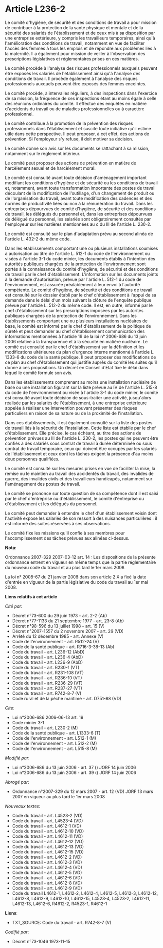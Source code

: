 # Article L236-2

Le comité d'hygiène, de sécurité et des conditions de travail a pour mission de contribuer à la protection de la santé
physique et mentale et de la sécurité des salariés de l'établissement et de ceux mis à sa disposition par une entreprise
extérieure, y compris les travailleurs temporaires, ainsi qu'à l'amélioration des conditions de travail, notamment en vue de
faciliter l'accès des femmes à tous les emplois et de répondre aux problèmes liés à la maternité. Il a également pour mission
de veiller à l'observation des prescriptions législatives et réglementaires prises en ces matières.

Le comité procède à l'analyse des risques professionnels auxquels peuvent être exposés les salariés de l'établissement ainsi
qu'à l'analyse des conditions de travail. Il procède également à l'analyse des risques professionnels auxquels peuvent être
exposés des femmes enceintes. 

Le comité procède, à intervalles réguliers, à des inspections dans l'exercice de sa mission, la fréquence de ces inspections
étant au moins égale à celle des réunions ordinaires du comité. Il effectue des enquêtes en matière d'accidents du travail ou
de maladies professionnelles ou à caractère professionnel.

Le comité contribue à la promotion de la prévention des risques professionnels dans l'établissement et suscite toute
initiative qu'il estime utile dans cette perspective. Il peut proposer, à cet effet, des actions de prévention. Si
l'employeur s'y refuse, il doit motiver sa décision. 

Le comité donne son avis sur les documents se rattachant à sa mission, notamment sur le règlement intérieur.

Le comité peut proposer des actions de prévention en matière de harcèlement sexuel et de harcèlement moral.

Le comité est consulté avant toute décision d'aménagement important modifiant les conditions d'hygiène et de sécurité ou les
conditions de travail et, notamment, avant toute transformation importante des postes de travail découlant de la modification
de l'outillage, d'un changement de produit ou de l'organisation du travail, avant toute modification des cadences et des
normes de productivité liées ou non à la rémunération du travail. Dans les entreprises dépourvues de comité d'hygiène, de
sécurité et des conditions de travail, les délégués du personnel et, dans les entreprises dépourvues de délégué du personnel,
les salariés sont obligatoirement consultés par l'employeur sur les matières mentionnées au c du III de l'article L. 230-2.

Le comité est consulté sur le plan d'adaptation prévu au second alinéa de l'article L. 432-2 du même code.

Dans les établissements comportant une ou plusieurs installations soumises à autorisation au titre de l'article L. 512-1 du
code de l'environnement ou visées à l'article 3-1 du code minier, les documents établis à l'intention des autorités publiques
chargées de la protection de l'environnement sont portés à la connaissance du comité d'hygiène, de sécurité et des conditions
de travail par le chef d'établissement. L'information sur les documents joints à la demande d'autorisation, prévue par
l'article L. 512-1 du code de l'environnement, est assurée préalablement à leur envoi à l'autorité compétente. Le comité
d'hygiène, de sécurité et des conditions de travail est consulté sur le dossier établi par le chef d'établissement à l'appui
de sa demande dans le délai d'un mois suivant la clôture de l'enquête publique prévue par l'article L. 512-2 du même code. Il
est, en outre, informé par le chef d'établissement sur les prescriptions imposées par les autorités publiques chargées de la
protection de l'environnement. Dans les établissements comportant une ou plusieurs installations nucléaires de base, le
comité est informé par le chef d'établissement de la politique de sûreté et peut demander au chef d'établissement
communication des informations mentionnées à l'article 19 de la loi n° 2006-686 du 13 juin 2006 relative à la transparence et
à la sécurité en matière nucléaire. Le comité est consulté par le chef d'établissement sur la définition et les modifications
ultérieures du plan d'urgence interne mentionné à l'article L. 1333-6 du code de la santé publique. Il peut proposer des
modifications de ce plan au chef d'établissement qui justifie auprès du comité les suites qu'il donne à ces propositions. Un
décret en Conseil d'Etat fixe le délai dans lequel le comité formule son avis.

Dans les établissements comprenant au moins une installation nucléaire de base ou une installation figurant sur la liste
prévue au IV de l'article L. 515-8 du code de l'environnement ou visée à l'article 3-1 du code minier, le comité est consulté
avant toute décision de sous-traiter une activité, jusqu'alors réalisée par les salariés de l'établissement, à une entreprise
extérieure appelée à réaliser une intervention pouvant présenter des risques particuliers en raison de sa nature ou de la
proximité de l'installation.

Dans ces établissements, il est également consulté sur la liste des postes de travail liés à la sécurité de l'installation.
Cette liste est établie par le chef d'établissement. Elle précise, le cas échéant, au titre des actions de prévention prévues
au III de l'article L. 230-2, les postes qui ne peuvent être confiés à des salariés sous contrat de travail à durée
déterminée ou sous contrat de travail temporaire, ceux qui doivent être occupés par les salariés de l'établissement et ceux
dont les tâches exigent la présence d'au moins deux personnes qualifiées.

Le comité est consulté sur les mesures prises en vue de faciliter la mise, la remise ou le maintien au travail des accidentés
du travail, des invalides de guerre, des invalides civils et des travailleurs handicapés, notamment sur l'aménagement des
postes de travail.

Le comité se prononce sur toute question de sa compétence dont il est saisi par le chef d'entreprise ou d'établissement, le
comité d'entreprise ou d'établissement et les délégués du personnel.

Le comité peut demander à entendre le chef d'un établissement voisin dont l'activité expose les salariés de son ressort à des
nuisances particulières : il est informé des suites réservées à ses observations. 

Le comité fixe les missions qu'il confie à ses membres pour l'accomplissement des tâches prévues aux alinéas ci-dessus.

**Nota:**

Ordonnance 2007-329 2007-03-12 art. 14 : Les dispositions de la présente ordonnance entrent en vigueur en même temps que la
partie réglementaire du nouveau code du travail et au plus tard le 1er mars 2008.

La loi n° 2008-67 du 21 janvier 2008 dans son article 2 X a fixé la date d'entrée en vigueur de la partie législative du code
du travail au 1er mai 2008.

**Liens relatifs à cet article**

_Cité par_:

  - Décret n°73-600 du 29 juin 1973 - art. 2-2 (Ab)
  - Décret n°77-1133 du 21 septembre 1977 - art. 23-8 (Ab)
  - Décret n°98-596 du 13 juillet 1998 - art. 15 (V)
  - Décret n°2007-1557 du 2 novembre 2007 - art. 26 (VD)
  - Arrêté du 12 décembre 1985 - art. Annexe (V)
  - Code de l'environnement - art. R512-24 (V)
  - Code de la santé publique - art. R716-3-38-13 (Ab)
  - Code du travail - art. L236-12 (AbD)
  - Code du travail - art. L236-4 (AbD)
  - Code du travail - art. L236-9 (AbD)
  - Code du travail - art. R230-1 (VT)
  - Code du travail - art. R231-108 (VT)
  - Code du travail - art. R236-10 (VT)
  - Code du travail - art. R236-29 (VT)
  - Code du travail - art. R237-27 (VT)
  - Code du travail - art. R742-8-7 (V)
  - Code rural et de la pêche maritime - art. D751-88 (VD)

_Cite_:

  - Loi n°2006-686 2006-06-13 art. 19
  - Code minier 3-1
  - Code du travail - art. L230-2 (M)
  - Code de la santé publique - art. L1333-6 (T)
  - Code de l'environnement - art. L512-1 (M)
  - Code de l'environnement - art. L512-2 (M)
  - Code de l'environnement - art. L515-8 (M)

_Modifié par_:

  - Loi n°2006-686 du 13 juin 2006 - art. 37 () JORF 14 juin 2006
  - Loi n°2006-686 du 13 juin 2006 - art. 39 () JORF 14 juin 2006

_Abrogé par_:

  - Ordonnance n°2007-329 du 12 mars 2007 - art. 12 (VD) JORF 13 mars 2007 en vigueur au plus tard le 1er mars 2008

_Nouveaux textes_:

  - Code du travail - art. L4523-2 (VD)
  - Code du travail - art. L4523-4 (VD)
  - Code du travail - art. L4612-1 (VD)
  - Code du travail - art. L4612-10 (VD)
  - Code du travail - art. L4612-11 (VD)
  - Code du travail - art. L4612-12 (VD)
  - Code du travail - art. L4612-13 (VD)
  - Code du travail - art. L4612-15 (VD)
  - Code du travail - art. L4612-2 (VD)
  - Code du travail - art. L4612-3 (VD)
  - Code du travail - art. L4612-4 (VD)
  - Code du travail - art. L4612-5 (VD)
  - Code du travail - art. L4612-6 (VD)
  - Code du travail - art. L4612-8 (VD)
  - Code du travail - art. L4612-9 (VD)
  - Code du travail L4612-1, L4612-2, L4612-4, L4612-5, L4612-3, L4612-12, L4612-8, L4612-9, L4612-10, L4612-15, L4523-4, L4523-2, L4612-11, L4612-13, L4612-6, R4612-2, R4523-1, R4612-1

**Liens**:

  - TXT_SOURCE: Code du travail - art. R742-8-7 (V)

_Codifié par_:

  - Décret n°73-1046 1973-11-15

